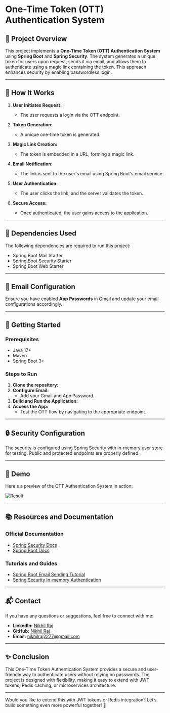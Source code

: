 # One-Time Token (OTT) Authentication System

## 📌 Project Overview
This project implements a **One-Time Token (OTT) Authentication System** using **Spring Boot** and **Spring Security**. The system generates a unique token for users upon request, sends it via email, and allows them to authenticate using a magic link containing the token. This approach enhances security by enabling passwordless login.

---

## 🚀 How It Works
1. **User Initiates Request:**
   - The user requests a login via the OTT endpoint.
   
2. **Token Generation:**
   - A unique one-time token is generated.
   
3. **Magic Link Creation:**
   - The token is embedded in a URL, forming a magic link.

4. **Email Notification:**
   - The link is sent to the user's email using Spring Boot's email service.

5. **User Authentication:**
   - The user clicks the link, and the server validates the token.
   
6. **Secure Access:**
   - Once authenticated, the user gains access to the application.

---

## 🔧 Dependencies Used
The following dependencies are required to run this project:

- Spring Boot Mail Starter
- Spring Boot Security Starter
- Spring Boot Web Starter

---

## 📧 Email Configuration
Ensure you have enabled **App Passwords** in Gmail and update your email configurations accordingly.

---

## 🏁 Getting Started

### Prerequisites
- Java 17+
- Maven
- Spring Boot 3+

### Steps to Run
1. **Clone the repository:**
2. **Configure Email:**
   - Add your Gmail and App Password.
3. **Build and Run the Application:**
4. **Access the App:**
   - Test the OTT flow by navigating to the appropriate endpoint.

---

## 🔒 Security Configuration
The security is configured using Spring Security with in-memory user store for testing. Public and protected endpoints are properly defined.

---
## 📸 Demo


Here's a preview of the OTT Authentication System in action:

![Result](path/to/your/image.png)

---

## 📚 Resources and Documentation

### Official Documentation
- [Spring Security Docs](https://docs.spring.io/spring-security/reference/index.html)
- [Spring Boot Docs](https://docs.spring.io/spring-boot/docs/current/reference/html/)

### Tutorials and Guides
- [Spring Boot Email Sending Tutorial](https://www.youtube.com/watch?v=5hPVzjQSJt8)
- [Spring Security In-memory Authentication](https://www.youtube.com/watch?v=X80nJ5g2Lfo)

---

## 📬 Contact
If you have any questions or suggestions, feel free to connect with me:

- **LinkedIn:** [Nikhil Raj](https://www.linkedin.com/in/nikhilraj620/)
- **GitHub:** [Nikhil Raj](https://github.com/NikhilRajOfficial)
- **Email:** nikhilraj2277@gmail.com

---

## ✨ Conclusion
This One-Time Token Authentication System provides a secure and user-friendly way to authenticate users without relying on passwords. The project is designed with flexibility, making it easy to extend with JWT tokens, Redis caching, or microservices architecture.

---

Would you like to extend this with JWT tokens or Redis integration? Let’s build something even more powerful together! 🚀

